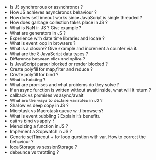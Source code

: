 - Is JS synchronous or asynchronos ?
- How JS achieves asynchronos behaviour ?
- How does setTimeout works since JavaScript is single threaded ?
- How does garbage collection takes place in JS ?
- What is NaN in JS ? Give example ?
- What are generators in JS ?
- Experience with date time libraries and locale ?
- What is event loop in browsers ?
- What is a closure? Give example and increment a counter via it.
- What are the 8 JavaScript data types ?
- Difference between slice and splice ?
- Is JavaScript parser blocked or render blocked ?
- Create polyfill for map,filter and reduce ?
- Create polyfill for bind ?
- What is hoisting ?
- What are promises and what problems do they solve ?
- If an async function is written without await inside, what will it return ?
- callback vs promises vs async/await
- What are the ways to declare variables in JS ?
- Shallow vs deep copy in JS ?
- Microtask vs Macrotask queue w.r.t browsers?
- What is event bubbling ? Explain it’s benefits.
- call vs bind vs apply ?
- Memoizing a function in JS ?
- Implement a Stopwatch in JS ?
- Generic setTimeout + for loop question with var. How to correct the behaviour ?
- localStorage vs sessionStorage ?
- debounce vs throttling ?
